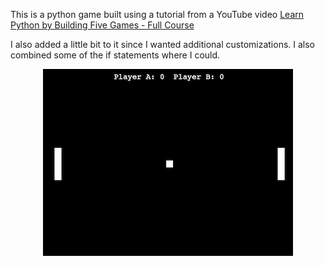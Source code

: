This is a python game built using a tutorial from a YouTube video [Learn Python by Building Five Games - Full Course](https://www.youtube.com/watch?v=XGf2GcyHPhc)

I also added a little bit to it since I wanted additional customizations. I also combined some of the if statements where I could. 

<p align="center">
    <img src="./PongScreen.png"/>
</p>

